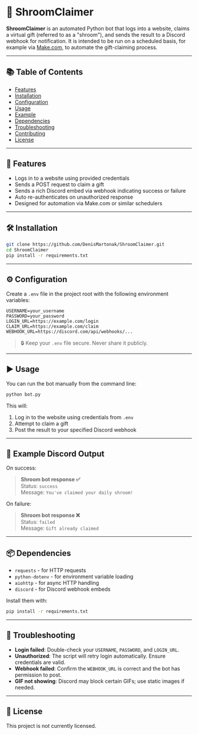 # 🍄 ShroomClaimer

**ShroomClaimer** is an automated Python bot that logs into a website, claims a virtual gift (referred to as a "shroom"), and sends the result to a Discord webhook for notification. It is intended to be run on a scheduled basis, for example via [Make.com](https://make.com), to automate the gift-claiming process.

---

## 📚 Table of Contents

- [Features](#features)
- [Installation](#installation)
- [Configuration](#configuration)
- [Usage](#usage)
- [Example](#example)
- [Dependencies](#dependencies)
- [Troubleshooting](#troubleshooting)
- [Contributing](#contributing)
- [License](#license)

---

## 🚀 Features

- Logs in to a website using provided credentials
- Sends a POST request to claim a gift
- Sends a rich Discord embed via webhook indicating success or failure
- Auto re-authenticates on unauthorized response
- Designed for automation via Make.com or similar schedulers

---

## 🛠️ Installation

```bash
git clone https://github.com/DenisMartonak/ShroomClaimer.git
cd ShroomClaimer
pip install -r requirements.txt
```

---

## ⚙️ Configuration

Create a `.env` file in the project root with the following environment variables:

```env
USERNAME=your_username
PASSWORD=your_password
LOGIN_URL=https://example.com/login
CLAIM_URL=https://example.com/claim
WEBHOOK_URL=https://discord.com/api/webhooks/...
```

> 🔒 Keep your `.env` file secure. Never share it publicly.

---

## ▶️ Usage

You can run the bot manually from the command line:

```bash
python bot.py
```

This will:

1. Log in to the website using credentials from `.env`
2. Attempt to claim a gift
3. Post the result to your specified Discord webhook

---

## 🧪 Example Discord Output

On success:
> **Shroom bot response ✅**  
> Status: `success`  
> Message: `You've claimed your daily shroom!`

On failure:
> **Shroom bot response ❌**  
> Status: `failed`  
> Message: `Gift already claimed`

---

## 📦 Dependencies

- `requests` - for HTTP requests
- `python-dotenv` - for environment variable loading
- `aiohttp` - for async HTTP handling
- `discord` - for Discord webhook embeds

Install them with:

```bash
pip install -r requirements.txt
```

---

## 🧯 Troubleshooting

- **Login failed**: Double-check your `USERNAME`, `PASSWORD`, and `LOGIN_URL`.
- **Unauthorized**: The script will retry login automatically. Ensure credentials are valid.
- **Webhook failed**: Confirm the `WEBHOOK_URL` is correct and the bot has permission to post.
- **GIF not showing**: Discord may block certain GIFs; use static images if needed.

---

## 📄 License

This project is not currently licensed.
